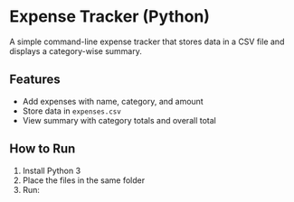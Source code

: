 # Expense Tracker (Python)

A simple command-line expense tracker that stores data in a CSV file and displays a category-wise summary.

## Features
- Add expenses with name, category, and amount
- Store data in `expenses.csv`
- View summary with category totals and overall total

## How to Run
1. Install Python 3
2. Place the files in the same folder
3. Run:
